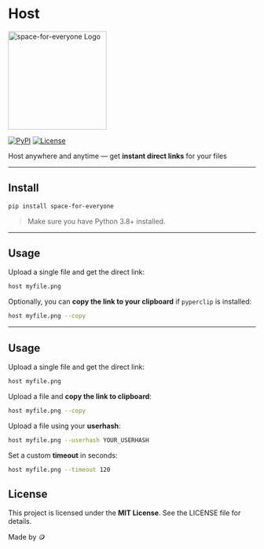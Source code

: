 
# Host
<img src="https://i.ibb.co/JW8JZzWn/logo-nobg.png" alt="space-for-everyone Logo" width="200" height="200">


[![PyPI](https://img.shields.io/pypi/v/space-for-everyone)](https://pypi.org/project/space-for-everyone/)
[![License](https://img.shields.io/badge/License-MIT-blue)](https://opensource.org/licenses/MIT)

Host anywhere and anytime — get **instant direct links** for your files

---

## Install

```bash
pip install space-for-everyone
```

> Make sure you have Python 3.8+ installed.

---

## Usage

Upload a single file and get the direct link:

```bash
host myfile.png
```

Optionally, you can **copy the link to your clipboard** if `pyperclip` is installed:

```bash
host myfile.png --copy
```
---

## Usage

Upload a single file and get the direct link:

```bash
host myfile.png
```

Upload a file and **copy the link to clipboard**:

```bash
host myfile.png --copy
```

Upload a file using your **userhash**:

```bash
host myfile.png --userhash YOUR_USERHASH
```

Set a custom **timeout** in seconds:

```bash
host myfile.png --timeout 120
```


## License

This project is licensed under the **MIT License**. See the LICENSE file for details.



Made by 🪙








